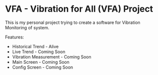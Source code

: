 # VFA - Vibration for All (VFA) Project
This is my personal project trying to create a software for Vibration Monitoring of system.

Features:
- Historical Trend - Alive
- Live Trend - Coming Soon
- Vibration Measurement - Coming Soon
- Main Screen - Coming Soon
- Config Screen - Coming Soon
